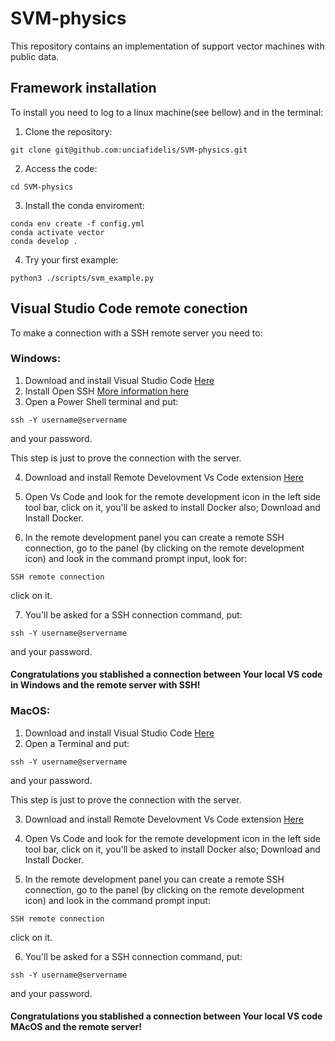 # SVM-physics

This repository contains an implementation of support vector machines with public data.

## Framework installation

To install you need to log to a linux machine(see bellow) and in the terminal:
1. Clone the repository:
  ```
  git clone git@github.com:unciafidelis/SVM-physics.git
  ```
2. Access the code:
  ```
  cd SVM-physics
  ```

3. Install the conda enviroment:
  ```
  conda env create -f config.yml
  conda activate vector
  conda develop .
  ```

4. Try your first example:
  ```
  python3 ./scripts/svm_example.py
  ```


## Visual Studio Code remote conection

To make a connection with a SSH remote server you need to:

### Windows:

1. Download and install Visual Studio Code [Here](https://code.visualstudio.com/)
2. Install Open SSH [More information here](https://learn.microsoft.com/es-mx/windows-server/administration/openssh/openssh_install_firstuse)
3. Open a Power Shell terminal and put:
  ```
  ssh -Y username@servername
  ```
  and your password.
  
This step is just to prove the connection with the server.

4. Download and install Remote Develovment Vs Code extension [Here](https://marketplace.visualstudio.com/items?itemName=ms-vscode-remote.vscode-remote-extensionpack) 
5. Open Vs Code and look for the remote development icon in the left side tool bar, click on it, you'll be asked to install Docker also; Download and Install Docker.

6. In the remote development panel you can create a remote SSH connection, go to the panel (by clicking on the remote development icon) and look in the command prompt input, look for:

```
SSH remote connection
```
click on it.

7. You'll be asked for a SSH connection command, put:
```
ssh -Y username@servername
```
and your password.

#### Congratulations you stablished a connection between Your local VS code in Windows and the remote server with SSH!

### MacOS:

1. Download and install Visual Studio Code [Here](https://code.visualstudio.com/)
2. Open a Terminal and put:
  ```
  ssh -Y username@servername
  ```
  and your password.
  
This step is just to prove the connection with the server.

3. Download and install Remote Develovment Vs Code extension [Here](https://marketplace.visualstudio.com/items?itemName=ms-vscode-remote.vscode-remote-extensionpack) 
4. Open Vs Code and look for the remote development icon in the left side tool bar, click on it, you'll be asked to install Docker also; Download and Install Docker.

5. In the remote development panel you can create a remote SSH connection, go to the panel (by clicking on the remote development icon) and look in the command prompt input:

```
SSH remote connection
```
click on it.

6. You'll be asked for a SSH connection command, put:
```
ssh -Y username@servername
```
and your password.

#### Congratulations you stablished a connection between Your local VS code MAcOS and the remote server!
